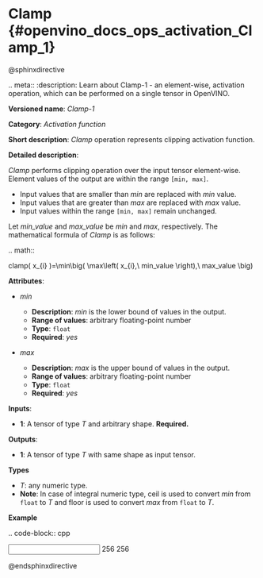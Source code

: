 # Clamp {#openvino_docs_ops_activation_Clamp_1}

@sphinxdirective

.. meta::
  :description: Learn about Clamp-1 - an element-wise, activation operation, which 
                can be performed on a single tensor in OpenVINO.

**Versioned name**: *Clamp-1*

**Category**: *Activation function*

**Short description**: *Clamp* operation represents clipping activation function.

**Detailed description**:

*Clamp* performs clipping operation over the input tensor element-wise. Element values of the output are within the range ``[min, max]``.

* Input values that are smaller than *min* are replaced with *min* value.
* Input values that are greater than *max* are replaced with *max* value.
* Input values within the range ``[min, max]`` remain unchanged.

Let *min_value* and *max_value* be *min* and *max*, respectively. The mathematical formula of *Clamp* is as follows:

.. math::
   
   clamp( x_{i} )=\min\big( \max\left( x_{i},\ min\_value \right),\ max\_value \big)

**Attributes**:

* *min*

  * **Description**: *min* is the lower bound of values in the output.
  * **Range of values**: arbitrary floating-point number
  * **Type**: ``float``
  * **Required**: *yes*

* *max*

  * **Description**: *max* is the upper bound of values in the output.
  * **Range of values**: arbitrary floating-point number
  * **Type**: ``float``
  * **Required**: *yes*

**Inputs**:

*   **1**: A tensor of type *T* and arbitrary shape. **Required.**

**Outputs**:

*   **1**: A tensor of type *T* with same shape as input tensor.

**Types**

* *T*: any numeric type.
*   **Note**: In case of integral numeric type, ceil is used to convert *min* from ``float`` to *T* and floor is used to convert *max* from ``float`` to *T*.

**Example**

.. code-block:: cpp
   
   <layer id="1" name="clamp_node" type="Clamp">
       <data min="10" max="50" />
       <input>
           <port id="0">
               <dim>256</dim>
           </port>
       </input>
       <output>
           <port id="1">
               <dim>256</dim>
           </port>
       </output>
   </layer>

@endsphinxdirective

